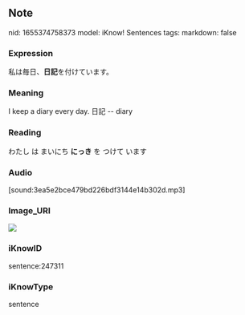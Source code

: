 ## Note
nid: 1655374758373
model: iKnow! Sentences
tags: 
markdown: false

### Expression
私は毎日、<b>日記</b>を付けています。

### Meaning
I keep a diary every day.
日記 -- diary

### Reading
わたし は まいにち <b>にっき</b> を つけて います

### Audio
[sound:3ea5e2bce479bd226bdf3144e14b302d.mp3]

### Image_URI
<img src="cd5ee73d32ddef325e8bd979941e14e6.jpg">

### iKnowID
sentence:247311

### iKnowType
sentence
